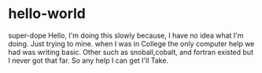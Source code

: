 # hello-world
super-dope
Hello, I'm doing this slowly because, I have no idea what I'm doing. Just trying to mine. when I was in College the only computer help we had was writing basic. Other such as snoball,cobalt, and fortran existed but I never got that far. So any help I can get I'll Take.
